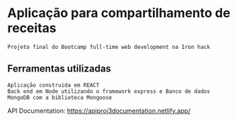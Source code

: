 # Aplicação para compartilhamento de receitas

	Projeto final do Bootcamp full-time web development na Iron hack



## Ferramentas utilizadas

	Aplicação construida em REACT
	Back end em Node utilizando o framework express e Banco de dados MongoDB com a biblioteca Mongoose
API Documentation: https://apiproj3documentation.netlify.app/
